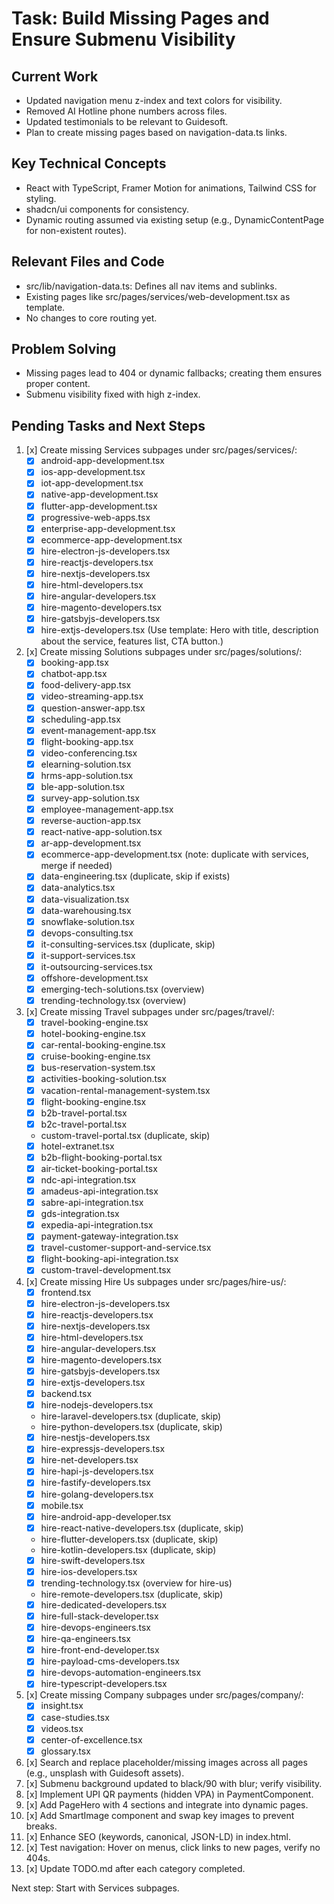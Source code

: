 # Task: Build Missing Pages and Ensure Submenu Visibility

## Current Work
- Updated navigation menu z-index and text colors for visibility.
- Removed AI Hotline phone numbers across files.
- Updated testimonials to be relevant to Guidesoft.
- Plan to create missing pages based on navigation-data.ts links.

## Key Technical Concepts
- React with TypeScript, Framer Motion for animations, Tailwind CSS for styling.
- shadcn/ui components for consistency.
- Dynamic routing assumed via existing setup (e.g., DynamicContentPage for non-existent routes).

## Relevant Files and Code
- src/lib/navigation-data.ts: Defines all nav items and sublinks.
- Existing pages like src/pages/services/web-development.tsx as template.
- No changes to core routing yet.

## Problem Solving
- Missing pages lead to 404 or dynamic fallbacks; creating them ensures proper content.
- Submenu visibility fixed with high z-index.

## Pending Tasks and Next Steps
1. [x] Create missing Services subpages under src/pages/services/:
   - [x] android-app-development.tsx
   - [x] ios-app-development.tsx
   - [x] iot-app-development.tsx
   - [x] native-app-development.tsx
   - [x] flutter-app-development.tsx
   - [x] progressive-web-apps.tsx
   - [x] enterprise-app-development.tsx
   - [x] ecommerce-app-development.tsx
   - [x] hire-electron-js-developers.tsx
   - [x] hire-reactjs-developers.tsx
   - [x] hire-nextjs-developers.tsx
   - [x] hire-html-developers.tsx
   - [x] hire-angular-developers.tsx
   - [x] hire-magento-developers.tsx
   - [x] hire-gatsbyjs-developers.tsx
   - [x] hire-extjs-developers.tsx
   (Use template: Hero with title, description about the service, features list, CTA button.)

2. [x] Create missing Solutions subpages under src/pages/solutions/:
   - [x] booking-app.tsx
   - [x] chatbot-app.tsx
   - [x] food-delivery-app.tsx
   - [x] video-streaming-app.tsx
   - [x] question-answer-app.tsx
   - [x] scheduling-app.tsx
   - [x] event-management-app.tsx
   - [x] flight-booking-app.tsx
   - [x] video-conferencing.tsx
   - [x] elearning-solution.tsx
   - [x] hrms-app-solution.tsx
   - [x] ble-app-solution.tsx
   - [x] survey-app-solution.tsx
   - [x] employee-management-app.tsx
   - [x] reverse-auction-app.tsx
   - [x] react-native-app-solution.tsx
   - [x] ar-app-development.tsx
   - [x] ecommerce-app-development.tsx (note: duplicate with services, merge if needed)
   - [x] data-engineering.tsx (duplicate, skip if exists)
   - [x] data-analytics.tsx
   - [x] data-visualization.tsx
   - [x] data-warehousing.tsx
   - [x] snowflake-solution.tsx
   - [x] devops-consulting.tsx
   - [x] it-consulting-services.tsx (duplicate, skip)
   - [x] it-support-services.tsx
   - [x] it-outsourcing-services.tsx
   - [x] offshore-development.tsx
   - [x] emerging-tech-solutions.tsx (overview)
   - [x] trending-technology.tsx (overview)

3. [x] Create missing Travel subpages under src/pages/travel/:
   - [x] travel-booking-engine.tsx
   - [x] hotel-booking-engine.tsx
   - [x] car-rental-booking-engine.tsx
   - [x] cruise-booking-engine.tsx
   - [x] bus-reservation-system.tsx
   - [x] activities-booking-solution.tsx
   - [x] vacation-rental-management-system.tsx
   - [x] flight-booking-engine.tsx
   - [x] b2b-travel-portal.tsx
   - [x] b2c-travel-portal.tsx
   - custom-travel-portal.tsx (duplicate, skip)
   - [x] hotel-extranet.tsx
   - [x] b2b-flight-booking-portal.tsx
   - [x] air-ticket-booking-portal.tsx
   - [x] ndc-api-integration.tsx
   - [x] amadeus-api-integration.tsx
   - [x] sabre-api-integration.tsx
   - [x] gds-integration.tsx
   - [x] expedia-api-integration.tsx
   - [x] payment-gateway-integration.tsx
   - [x] travel-customer-support-and-service.tsx
   - [x] flight-booking-api-integration.tsx
   - [x] custom-travel-development.tsx

4. [x] Create missing Hire Us subpages under src/pages/hire-us/:
   - [x] frontend.tsx
   - [x] hire-electron-js-developers.tsx
   - [x] hire-reactjs-developers.tsx
   - [x] hire-nextjs-developers.tsx
   - [x] hire-html-developers.tsx
   - [x] hire-angular-developers.tsx
   - [x] hire-magento-developers.tsx
   - [x] hire-gatsbyjs-developers.tsx
   - [x] hire-extjs-developers.tsx
   - [x] backend.tsx
   - [x] hire-nodejs-developers.tsx
   - hire-laravel-developers.tsx (duplicate, skip)
   - hire-python-developers.tsx (duplicate, skip)
   - [x] hire-nestjs-developers.tsx
   - [x] hire-expressjs-developers.tsx
   - [x] hire-net-developers.tsx
   - [x] hire-hapi-js-developers.tsx
   - [x] hire-fastify-developers.tsx
   - [x] hire-golang-developers.tsx
   - [x] mobile.tsx
   - [x] hire-android-app-developer.tsx
   - [x] hire-react-native-developers.tsx (duplicate, skip)
   - hire-flutter-developers.tsx (duplicate, skip)
   - hire-kotlin-developers.tsx (duplicate, skip)
   - [x] hire-swift-developers.tsx
   - [x] hire-ios-developers.tsx
   - [x] trending-technology.tsx (overview for hire-us)
   - hire-remote-developers.tsx (duplicate, skip)
   - [x] hire-dedicated-developers.tsx
   - [x] hire-full-stack-developer.tsx
   - [x] hire-devops-engineers.tsx
   - [x] hire-qa-engineers.tsx
   - [x] hire-front-end-developer.tsx
   - [x] hire-payload-cms-developers.tsx
   - [x] hire-devops-automation-engineers.tsx
   - [x] hire-typescript-developers.tsx

5. [x] Create missing Company subpages under src/pages/company/:
   - [x] insight.tsx
   - [x] case-studies.tsx
   - [x] videos.tsx
   - [x] center-of-excellence.tsx
   - [x] glossary.tsx

6. [x] Search and replace placeholder/missing images across all pages (e.g., unsplash with Guidesoft assets).
7. [x] Submenu background updated to black/90 with blur; verify visibility.
8. [x] Implement UPI QR payments (hidden VPA) in PaymentComponent.
9. [x] Add PageHero with 4 sections and integrate into dynamic pages.
10. [x] Add SmartImage component and swap key images to prevent breaks.
11. [x] Enhance SEO (keywords, canonical, JSON-LD) in index.html.
12. [x] Test navigation: Hover on menus, click links to new pages, verify no 404s.
13. [x] Update TODO.md after each category completed.

Next step: Start with Services subpages.
